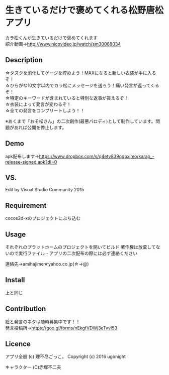 生きているだけで褒めてくれる松野唐松アプリ
====

カラ松くんが生きているだけで褒めてくれます  
紹介動画→<http://www.nicovideo.jp/watch/sm30068034>

## Description

☆タスクを消化してゲージを貯めよう！MAXになると新しい衣装が手に入るぞ！  
☆ひらがな10文字以内でカラ松にメッセージを送ろう！痛い発言が返ってくるぞ！  
☆特定のキーワードが含まれていると特別な返事が貰えるぞ！  
☆衣装によって発言が変わるぞ！  
☆全ての発言をコンプリートしよう！！  

※あくまで「おそ松さん」の二次創作(最悪パロディ)として制作しています。問題があれば公開を停止します。

## Demo

apk配布します→<https://www.dropbox.com/s/q4etv839ogbxjmo/karap_-release-signed.apk?dl=0>  

## VS. 

Edit by Visual Studio Community 2015

## Requirement

cocos2d-xのプロジェクトにぶち込む

## Usage

それぞれのプラットホームのプロジェクトを開いてビルド
著作権は放棄してないので実行ファイル・アプリの二次配布の際には必ず連絡ください

連絡先→amihajime☆yahoo.co.jp(☆→@)

## Install

上と同じ

## Contribution

絵と発言のネタは随時募集中です！！  
発言投稿所→<https://goo.gl/forms/nEkgfVDWj3eTvvI53>

## Licence

アプリ全般
(c) 理不尽ごっこ。
Copyright (c) 2016 ugonight

キャラクター
(C)赤塚不二夫